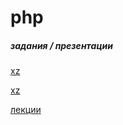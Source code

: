 # php

##### задания / презентации 


[xz](https://habrahabr.ru/post/193380/)

[xz](https://metanit.com/web/php/7.1.php)

[лекции](http://project260218.tilda.ws/php-development)
